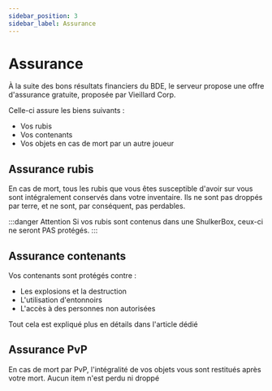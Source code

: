 ```yaml
---
sidebar_position: 3
sidebar_label: Assurance
---
```


# Assurance
À la suite des bons résultats financiers du BDE, le serveur propose une offre d'assurance gratuite, proposée par Vieillard Corp.

Celle-ci assure les biens suivants :

- Vos rubis
- Vos contenants
- Vos objets en cas de mort par un autre joueur

## Assurance rubis
En cas de mort, tous les rubis que vous êtes susceptible d'avoir sur vous sont intégralement conservés dans votre inventaire. Ils ne sont pas droppés par terre, et ne sont, par conséquent, pas perdables.

:::danger Attention
Si vos rubis sont contenus dans une ShulkerBox, ceux-ci ne seront PAS protégés.
:::

## Assurance contenants
Vos contenants sont protégés contre :

- Les explosions et la destruction
- L'utilisation d'entonnoirs 
- L'accès à des personnes non autorisées

Tout cela est expliqué plus en détails dans l'article dédié

## Assurance PvP
En cas de mort par PvP, l'intégralité de vos objets vous sont restitués après votre mort. Aucun item n'est perdu ni droppé
